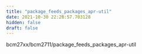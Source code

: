 ```yaml
---
title: "package_feeds_packages_apr-util"
date: 2021-10-30 22:28:57.703128
hidden: false
draft: false
---
```


bcm27xx/bcm2711/package_feeds_packages_apr-util

